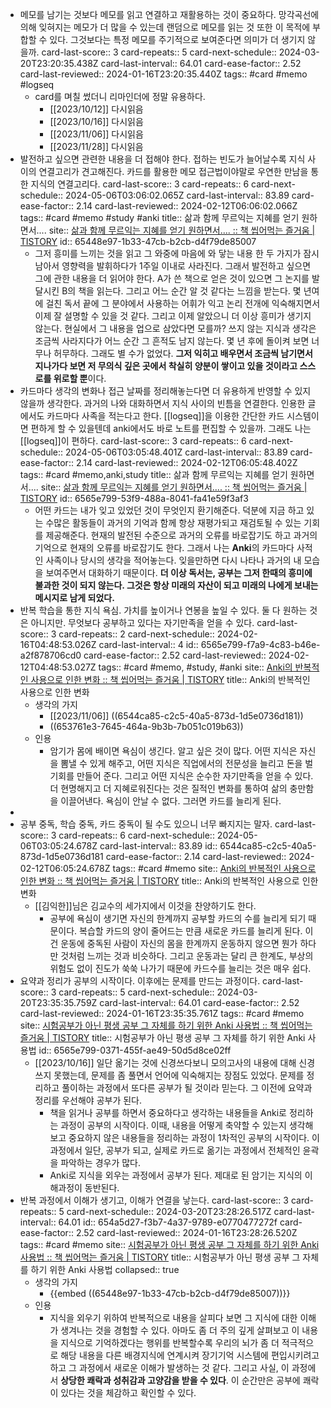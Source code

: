 - 메모를 남기는 것보다 메모를 읽고 연결하고 재활용하는 것이 중요하다. 망각곡선에 의해 잊혀지는 메모가 더 많을 수 있는데 랜덤으로 메모를 읽는 것 또한 이 목적에 부합할 수 있다. 그것보다는 특정 메모를 주기적으로 보여준다면 의미가 더 생기지 않을까. 
  card-last-score:: 3
  card-repeats:: 5
  card-next-schedule:: 2024-03-20T23:20:35.438Z
  card-last-interval:: 64.01
  card-ease-factor:: 2.52
  card-last-reviewed:: 2024-01-16T23:20:35.440Z
  tags:: #card #memo #logseq
  * card를 며칠 썼더니 리마인더에 정말 유용하다.
	- [[2023/10/12]] 다시읽음
	- [[2023/10/16]] 다시읽음
	- [[2023/11/06]] 다시읽음
	- [[2023/11/28]] 다시읽음
- 발전하고 싶으면 관련한 내용을 더 접해야 한다. 접하는 빈도가 늘어날수록 지식 사이의 연결고리가 견고해진다. 카드를 활용한 메모 접근법이야말로 우연한 만남을 통한 지식의 연결고리다.
  card-last-score:: 3
  card-repeats:: 6
  card-next-schedule:: 2024-05-06T03:06:02.065Z
  card-last-interval:: 83.89
  card-ease-factor:: 2.14
  card-last-reviewed:: 2024-02-12T06:06:02.066Z
  tags:: #card #memo #study #anki
  title:: 삶과 함께 무르익는 지혜를 얻기 원하면서....
  site:: [삶과 함께 무르익는 지혜를 얻기 원하면서.... :: 책 씹어먹는 즐거움 | TISTORY](https://deliciouslearning.tistory.com/392)
  id:: 65448e97-1b33-47cb-b2cb-d4f79de85007
	- 그저 흥미를 느끼는 것을 읽고 그 와중에 마음에 와 닿는 내용 한 두 가지가 잠시 남아서 영향력을 발휘하다가 1주일 이내로 사라진다. 그래서 발전하고 싶으면 그에 관한 내용을 더 읽어야 한다. A가 쓴 책으로 얻은 것이 있으면 그 논지를 발달시킨 B의 책을 읽는다. 그리고 어느 순간 알 것 같다는 느낌을 받는다. 몇 년여에 걸친 독서 끝에 그 분야에서 사용하는 어휘가 익고 논리 전개에 익숙해지면서 이제 잘 설명할 수 있을 것 같다. 그리고 이제 알았으니 더 이상 흥미가 생기지 않는다. 현실에서 그 내용을 업으로 삼았다면 모를까? 쓰지 않는 지식과 생각은 조금씩 사라지다가 어느 순간 그 흔적도 남지 않는다. 몇 년 후에 돌이켜 보면 너무나 허무하다. 그래도 별 수가 없었다. **그저 익히고 배우면서 조금씩 남기면서 지나가다 보면 저 무의식 깊은 곳에서 착실히 양분이 쌓이고 있을 것이라고 스스로를 위로할 뿐**이다.
- 카드마다 생각의 변화나 접근 날짜를 정리해놓는다면 더 유용하게 반영할 수 있지 않을까 생각한다. 과거의 나와 대화하면서 지식 사이의 빈틈을 연결한다. 인용한 글에서도 카드마다 사족을 적는다고 한다. [[logseq]]을 이용한 간단한 카드 시스템이면 편하게 할 수 있을텐데 anki에서도 바로 노트를 편집할 수 있을까. 그래도 나는 [[logseq]]이 편하다.
  card-last-score:: 3
  card-repeats:: 6
  card-next-schedule:: 2024-05-06T03:05:48.401Z
  card-last-interval:: 83.89
  card-ease-factor:: 2.14
  card-last-reviewed:: 2024-02-12T06:05:48.402Z
  tags:: #card #memo,anki,study
  title:: 삶과 함께 무르익는 지혜를 얻기 원하면서....
  site:: [삶과 함께 무르익는 지혜를 얻기 원하면서.... :: 책 씹어먹는 즐거움 | TISTORY](https://deliciouslearning.tistory.com/392)
  id:: 6565e799-53f9-488a-8041-fa41e59f3af3
	- 어떤 카드는 내가 잊고 있었던 것이 무엇인지 환기해준다. 덕분에 지금 하고 있는 수많은 활동들이 과거의 기억과 함께 항상 재평가되고 재검토될 수 있는 기회를 제공해준다. 현재의 발전된 수준으로 과거의 오류를 바로잡기도 하고 과거의 기억으로 현재의 오류를 바로잡기도 한다. 그래서 나는 **Anki**의 카드마다 사적인 사족이나 당시의 생각을 적어놓는다. 잊을만하면 다시 나타나 과거의 내 모습을 보여주면서 대화하기 때문이다. **더 이상 독서는, 공부는 그저 한때의 흥미에 불과한 것이 되지 않는다. 그것은 항상 미래의 자산이 되고 미래의 나에게 보내는 메시지로 남게 되었다.**
- 반복 학습을 통한 지식 욕심. 가치를 높이거나 연봉을 높일 수 있다. 둘 다 원하는 것은 아니지만. 무엇보다 공부하고 있다는 자기만족을 얻을 수 있다.
  card-last-score:: 3
  card-repeats:: 2
  card-next-schedule:: 2024-02-16T04:48:53.026Z
  card-last-interval:: 4
  id:: 6565e799-f7a9-4c83-b46e-a2f878706cd0
  card-ease-factor:: 2.52
  card-last-reviewed:: 2024-02-12T04:48:53.027Z
  tags:: #card #memo, #study, #anki
  site:: [Anki의 반복적인 사용으로 인한 변화 :: 책 씹어먹는 즐거움 | TISTORY](https://deliciouslearning.tistory.com/472)
  title:: Anki의 반복적인 사용으로 인한 변화
	- 생각의 가지
		- [[2023/11/06]] ((6544ca85-c2c5-40a5-873d-1d5e0736d181))
		- ((653761e3-7645-464a-9b3b-7b051c019b63))
	- 인용
		- 암기가 몸에 배이면 욕심이 생긴다. 알고 싶은 것이 많다. 어떤 지식은 자신을 뽐낼 수 있게 해주고, 어떤 지식은 직업에서의 전문성을 늘리고 돈을 벌 기회를 만들어 준다. 그리고 어떤 지식은 순수한 자기만족을 얻을 수 있다. 더 현명해지고 더 지혜로워진다는 것은 질적인 변화를 통하여 삶의 충만함을 이끌어낸다. 욕심이 안날 수 없다. 그러면 카드를 늘리게 된다.
-
- 공부 중독, 학습 중독, 카드 중독이 될 수도 있으니 너무 빠지지는 말자.
  card-last-score:: 3
  card-repeats:: 6
  card-next-schedule:: 2024-05-06T03:05:24.678Z
  card-last-interval:: 83.89
  id:: 6544ca85-c2c5-40a5-873d-1d5e0736d181
  card-ease-factor:: 2.14
  card-last-reviewed:: 2024-02-12T06:05:24.678Z
  tags:: #card #memo
  site:: [Anki의 반복적인 사용으로 인한 변화 :: 책 씹어먹는 즐거움 | TISTORY](https://deliciouslearning.tistory.com/472)
  title:: Anki의 반복적인 사용으로 인한 변화
  * [[김익한]]님은 김교수의 세가지에서 이것을 찬양하기도 한다.
	- 공부에 욕심이 생기면 자신의 한계까지 공부할 카드의 수를 늘리게 되기 때문이다. 복습할 카드의 양이 줄어드는 만큼 새로운 카드를 늘리게 된다. 이건 운동에 중독된 사람이 자신의 몸을 한계까지 운동하지 않으면 뭔가 하다 만 것처럼 느끼는 것과 비슷하다. 그리고 운동과는 달리 큰 한계도, 부상의 위험도 없이 진도가 쑥쑥 나가기 때문에 카드수를 늘리는 것은 매우 쉽다.
- 요약과 정리가 공부의 시작이다. 이후에는 문제를 만드는 과정이다. 
  card-last-score:: 3
  card-repeats:: 5
  card-next-schedule:: 2024-03-20T23:35:35.759Z
  card-last-interval:: 64.01
  card-ease-factor:: 2.52
  card-last-reviewed:: 2024-01-16T23:35:35.761Z
  tags:: #card #memo
  site:: [시험공부가 아닌 평생 공부 그 자체를 하기 위한 Anki 사용법 :: 책 씹어먹는 즐거움 | TISTORY](https://deliciouslearning.tistory.com/477)
  title:: 시험공부가 아닌 평생 공부 그 자체를 하기 위한 Anki 사용법
  id:: 6565e799-0371-455f-ae49-50d5d8ce02ff
  * [[2023/10/16]] 일단 옮기는 것에 신경쓰다보니 모의고사의 내용에 대해 신경쓰지 못했는데, 문제를 좀 풀면서 언어에 익숙해지는 장점도 있었다. 문제를 정리하고 풀이하는 과정에서 또다른 공부가 될 것이라 믿는다. 그 이전에 요약과 정리를 우선해야 공부가 된다.
	- 책을 읽거나 공부를 하면서 중요하다고 생각하는 내용들을 Anki로 정리하는 과정이 공부의 시작이다. 이때, 내용을 어떻게 축약할 수 있는지 생각해보고 중요하지 않은 내용들을 정리하는 과정이 1차적인 공부의 시작이다. 이 과정에서 일단, 공부가 되고, 실제로 카드로 옮기는 과정에서 전체적인 윤곽을 파악하는 경우가 많다.
	- Anki로 지식을 외우는 과정에서 공부가 된다. 제대로 된 암기는 지식의 이해과정이 동반된다.
- 반복 과정에서 이해가 생기고, 이해가 연결을 낳는다.
  card-last-score:: 3
  card-repeats:: 5
  card-next-schedule:: 2024-03-20T23:28:26.517Z
  card-last-interval:: 64.01
  id:: 654a5d27-f3b7-4a37-9789-e0770477272f
  card-ease-factor:: 2.52
  card-last-reviewed:: 2024-01-16T23:28:26.520Z
  tags:: #card #memo
  site:: [시험공부가 아닌 평생 공부 그 자체를 하기 위한 Anki 사용법 :: 책 씹어먹는 즐거움 | TISTORY](https://deliciouslearning.tistory.com/477)
  title:: 시험공부가 아닌 평생 공부 그 자체를 하기 위한 Anki 사용법
  collapsed:: true
	- 생각의 가지
		- {{embed ((65448e97-1b33-47cb-b2cb-d4f79de85007))}}
	- 인용
		- 지식을 외우기 위하여 반복적으로 내용을 살피다 보면 그 지식에 대한 이해가 생겨나는 것을 경험할 수 있다. 아마도 좀 더 주의 깊게 살펴보고 이 내용을 지식으로 기억하겠다는 행위를 반복할수록 우리의 뇌가 좀 더 적극적으로 해당 내용을 다른 배경지식에 연계시켜 장기기억 시스템에 편입시키려고 하고 그 과정에서 새로운 이해가 발생하는 것 같다. 그리고 사실, 이 과정에서 **상당한 쾌락과 성취감과 고양감을 받을 수 있다**. 이 순간만은 공부에 쾌락이 있다는 것을 체감하고 확인할 수 있다.